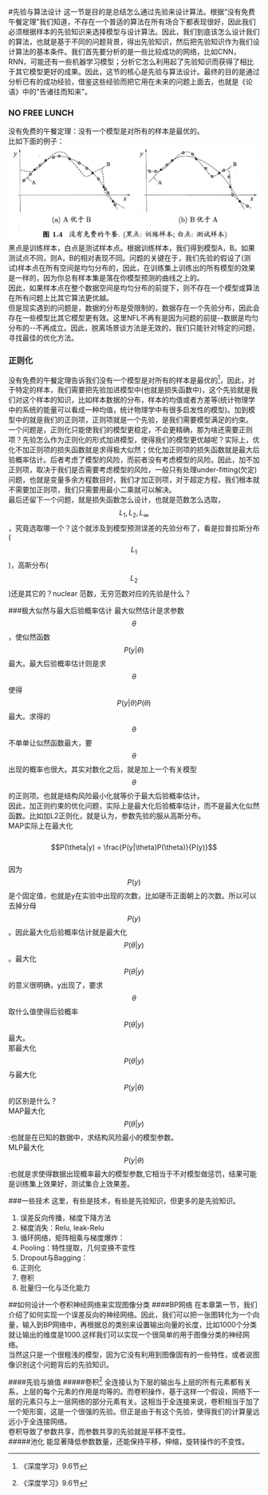 #先验与算法设计
这一节是目的是总结怎么通过先验来设计算法。根据“没有免费午餐定理”我们知道，不存在一个普适的算法在所有场合下都表现很好，因此我们必须根据样本的先验知识来选择模型与设计算法。因此，我们到底该怎么设计我们的算法，也就是基于不同的问题背景，得出先验知识，然后把先验知识作为我们设计算法的基本条件。我们首先要分析的是一些比较成功的网络，比如CNN，RNN，可能还有一些机器学习模型；分析它怎么利用起了先验知识而获得了相比于其它模型更好的成果。因此，这节的核心是先验与算法设计。最终的目的是通过分析已有的成功经验，借鉴这些经验而把它用在未来的问题上面去，也就是《论语》中的"告诸往而知来"。  
### NO FREE LUNCH
没有免费的午餐定理：没有一个模型是对所有的样本是最优的。  
比如下面的例子：  
![](/assets/NO_FREE_LUNCH.png)  
黑点是训练样本，白点是测试样本点。根据训练样本，我们得到模型A，B。如果测试点不同，则A，B的相对表现不同。问题的关键在于，我们先验的假设了\(测试\)样本点在所有空间是均匀分布的，因此，在训练集上训练出的所有模型的效果是一样的，因为你总有样本集是落在你模型预测的曲线之上的。  
因此，如果样本点在整个数据空间是均匀分布的前提下，则不存在一个模型或算法在所有问题上比其它算法更优越。  
但是现实遇到的问题是，数据的分布是受限制的，数据存在一个先验分布，因此会存在一些模型比其它模型更有效。这里NFL不再有是因为问题的前提--数据是均匀分布的--不再成立。因此，脱离场景谈方法是无效的，我们只能针对特定的问题，寻找最佳的优化方法。

### 正则化

没有免费的午餐定理告诉我们没有一个模型是对所有的样本是最优的[^1]，因此，对于特定的样本，我们需要把先验加进模型中\(也就是损失函数中\)，这个先验就是我们对这个样本的知识，比如样本数据的分布，样本的均值或者方差等\(统计物理学中的系统的能量可以看成一种均值，统计物理学中有很多启发性的模型\)。加到模型中的就是我们的正则项，正则项就是一个先验，是我们需要模型满足的约束。  
一个问题是，正则化只能使我们的模型更稳定，不会更精确，那为啥还需要正则项？先验怎么作为正则化的形式加进模型，使得我们的模型更优越呢？实际上，优化不加正则项的损失函数就是求得极大似然；优化加正则项的损失函数就是最大后验概率估计。后者考虑了模型的风险，而前者没有考虑模型的风险。因此，加不加正则项，取决于我们是否需要考虑模型的风险，一般只有处理under-fitting(欠定)问题，也就是变量多余方程数目时，我们才加正则项，对于超定方程，我们根本就不需要加正则项，我们只需要用最小二乘就可以解决。  
最后还留下一个问题，就是损失函数怎么设计，也就是范数怎么选取，$$L_1,L_2,L_{\infty}$$ ，究竟选取哪一个？这个就涉及到模型预测误差的先验分布了，看是拉普拉斯分布($$L_1$$)，高斯分布($$L_2$$)还是其它的？nuclear 范数，无穷范数对应的先验是什么？   

###极大似然与最大后验概率估计
最大似然估计是求参数$$\theta$$，使似然函数$$P(y|\theta)$$最大。最大后验概率估计则是求$$\theta$$使得$$P(y|\theta)P(\theta)$$最大。求得的$$\theta$$不单单让似然函数最大，要$$\theta$$出现的概率也很大。其实对数化之后，就是加上一个有关模型$$\theta$$的正则项。也就是结构风险最小化就等价于最大后验概率估计。     
因此，加正则约束的优化问题，实际上是最大化后验概率估计，而不是最大化似然函数。比如加L2正则化，就是认为，参数先验的服从高斯分布。  
MAP实际上在最大化  
&emsp;&emsp;$$P(\theta|y) = \frac{P(y|\theta)P(\theta)}{P(y)}$$    
因为$$P(y)$$是个固定值，也就是y在实验中出现的次数，比如硬币正面朝上的次数。所以可以去掉分母$$P(y)$$。因此最大化后验概率估计就是最大化$$P(\theta|y)$$。最大化$$P(\theta|y)$$的意义很明确，y出现了，要求$$\theta$$取什么值使得后验概率$$P(\theta|y)$$最大。   
那最大化$$P(\theta|y)$$与最大化$$P(y|\theta)$$的区别是什么？  
MAP最大化$$P(\theta|y)$$:也就是在已知的数据中，求结构风险最小的模型参数。  
MLP最大化$$P(y|\theta)$$:也就是求使得数据出现概率最大的模型参数,它相当于不对模型做惩罚，结果可能是训练集上效果好，测试集合上效果差。  

###一些技术
这里，有些是技术，有些是先验知识，但更多的是先验知识。   
1. 误差反向传播，梯度下降方法
2. 梯度消失：Relu, leak-Relu
3. 循环网络，矩阵相乘与梯度爆炸： 
4. Pooling：特性提取，几何变换不变性  
5. Dropout与Bagging：  
6. 正则化  
7. 卷积  
8. 批量归一化与泛化能力  

##如何设计一个卷积神经网络来实现图像分类
####BP网络
在本章第一节，我们介绍了如何实现一个误差反向的神经网络。因此，我们可以把一张图转化为一个向量，输入到BP网络中，再根据总的类别来设置输出向量的长度，比如1000个分类就让输出的维度是1000.这样我们可以实现一个很简单的用于图像分类的神经网络。    
当然这只是一个很粗浅的模型，因为它没有利用到图像固有的一些特性，或者说图像识别这个问题背后的先验知识。

####先验与熵值
#####卷积[^1]
全连接认为下层的输出与上层的所有元素都有关系，上层的每个元素的作用是均等的。而卷积操作，基于这样一个假设，网络下一层的元素只与上一层网络的部分元素有关。这相当于全连接来说，卷积相当于加了一个矩形窗，这是一个很强的先验。但正是由于有这个先验，使得我们的计算量远远小于全连接网络。  
卷积导致了参数共享，而参数共享的先验就是平移不变性。  
#####池化
能显著降低参数数量，还能保持平移，伸缩，旋转操作的不变性。  

[^1]: 《深度学习》9.6节



